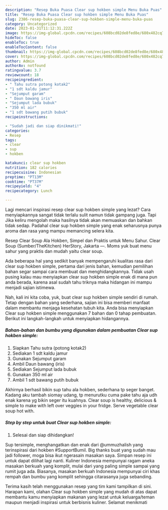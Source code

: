 ```yaml
---
description: "Resep Buka Puasa Clear sup hokben simple Menu Buka Puas"
title: "Resep Buka Puasa Clear sup hokben simple Menu Buka Puas"
slug: 2386-resep-buka-puasa-clear-sup-hokben-simple-menu-buka-puas
category: Uncategorized
date: 2023-01-31T11:12:31.222Z
image: https://img-global.cpcdn.com/recipes/608bcd02de8fed8e/680x482cq70/clear-sup-hokben-simple-foto-resep-utama.jpg
hideToc: false
enableToc: true
enableTocContent: false
thumbnail: https://img-global.cpcdn.com/recipes/608bcd02de8fed8e/680x482cq70/clear-sup-hokben-simple-foto-resep-utama.jpg
cover: https://img-global.cpcdn.com/recipes/608bcd02de8fed8e/680x482cq70/clear-sup-hokben-simple-foto-resep-utama.jpg
author: Admin
authorAv: notfound
ratingvalue: 3.7
reviewcount: 18
recipeingredient:
- " Tahu sutra potong kotak2"
- "1 sdt kaldu jamur"
- "Sejumput garam"
- " Daun bawang iris"
- "Sejumput lada bubuk"
- "350 ml air"
- "1 sdt bawang putih bubuk"
recipeinstructions:

- "Sudah jadi dan siap dinikmati!"
categories:
- Resep
tags:
- clear
- sup
- hokben

katakunci: clear sup hokben 
nutrition: 182 calories
recipecuisine: Indonesian
preptime: "PT13M"
cooktime: "PT37M"
recipeyield: "4"
recipecategory: Lunch

---
```



Lagi mencari inspirasi resep clear sup hokben simple yang lezat? Cara menyiapkannya sangat tidak terlalu sulit namun tidak gampang juga. Tapi Jika keliru mengolah maka hasilnya tidak akan memuaskan dan bahkan tidak sedap. Padahal clear sup hokben simple yang enak seharusnya punya aroma dan rasa yang mampu memancing selera kita.


Resep Clear Soup Ala Hokben, Simpel dan Praktis untuk Menu Sahur. Clear Soup (Sumber/TheKitchen) HerStory, Jakarta —. Moms yuk buat menu sahur yang praktis dan mudah yaitu clear soup.

Ada beberapa hal yang sedikit banyak mempengaruhi kualitas rasa dari clear sup hokben simple, pertama dari jenis bahan, kemudian pemilihan bahan segar sampai cara membuat dan menghidangkannya. Tidak usah pusing kalau mau menyiapkan clear sup hokben simple enak di mana pun anda berada, karena asal sudah tahu triknya maka hidangan ini mampu menjadi sajian istimewa.


Nah, kali ini kita coba, yuk, buat clear sup hokben simple sendiri di rumah. Tetap dengan bahan yang sederhana, sajian ini bisa memberi manfaat dalam membantu menjaga kesehatan tubuh kita. Anda bisa menyiapkan Clear sup hokben simple menggunakan 7 bahan dan 0 tahap pembuatan. Berikut ini langkah-langkah untuk menyiapkan hidangannya.

<!--inarticleads1-->

##### Bahan-bahan dan bumbu yang digunakan dalam pembuatan Clear sup hokben simple:

1. Siapkan  Tahu sutra (potong kotak2)
1. Sediakan 1 sdt kaldu jamur
1. Gunakan Sejumput garam
1. Ambil  Daun bawang (iris)
1. Sediakan Sejumput lada bubuk
1. Gunakan 350 ml air
1. Ambil 1 sdt bawang putih bubuk


Akhirnya berhasil bikin sup tahu ala hokben, sederhana tp seger banget. Kadang aku tambah siomay udang, tp menurutku cuma pake tahu aja udh enak karena yg bikin seger itu kuahnya. Clear soup is healthy, delicious &amp; simple to make with left over veggies in your fridge. Serve vegetable clear soup hot with. 

<!--inarticleads2-->

##### Step by step untuk buat Clear sup hokben simple:


1. Selesai dan siap dihidangkan!

Sup tersimple, menghangatkan dan enak dari @ummuzhalish yang terinspirasi dari hokben #SupportBumil. Big thanks buat yang sudah mau jadi follower, moga bisa ikut ngerasain masakan saya. Simpan resep ini untuk dapat dilihat lagi nanti. Kuliner Indonesia mempunyai ragam aneka masakan berkuah yang komplit, mulai dari yang paling simple sampai yang rumit juga ada. Biasanya, masakan berkuah Indonesia mempunyai ciri khas rempah dan bumbu yang komplit sehingga citarasanya juga sebanding. 

Terima kasih telah menggunakan resep yang tim kami tampilkan di sini. Harapan kami, olahan Clear sup hokben simple yang mudah di atas dapat membantu kamu menyiapkan makanan yang lezat untuk keluarga/teman maupun menjadi inspirasi untuk berbisnis kuliner. Selamat menikmati
